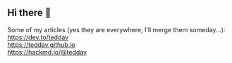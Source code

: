 ## Hi there 👋

Some of my articles (yes they are everywhere, I'll merge them someday...):  
https://dev.to/teddav  
https://teddav.github.io  
https://hackmd.io/@teddav  


<!--
**teddav/teddav** is a ✨ _special_ ✨ repository because its `README.md` (this file) appears on your GitHub profile.

Here are some ideas to get you started:

- 🔭 I’m currently working on ...
- 🌱 I’m currently learning ...
- 👯 I’m looking to collaborate on ...
- 🤔 I’m looking for help with ...
- 💬 Ask me about ...
- 📫 How to reach me: ...
- 😄 Pronouns: ...
- ⚡ Fun fact: ...
-->
